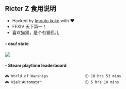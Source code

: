 ## Ricter Z 食用说明
- Hacked by [Imouto koko](https://osu.ppy.sh/users/7679162) with ❤️
- FFXIV 天下第一！
- 喜欢猫猫，是个冇猫孤儿

#### - osu! state
![](http://97.64.19.89:8080/api/v1/stat/4448675)

<!-- steam-box start -->
#### - Steam playtime leaderboard
```text
🎮 World of Warships                 🕘 10 hrs 53 mins
🎮 NieR:Automata™                    🕘 5 hrs 10 mins
```
<!-- Powered by https://github.com/YouEclipse/steam-box . -->
<!-- steam-box end -->
